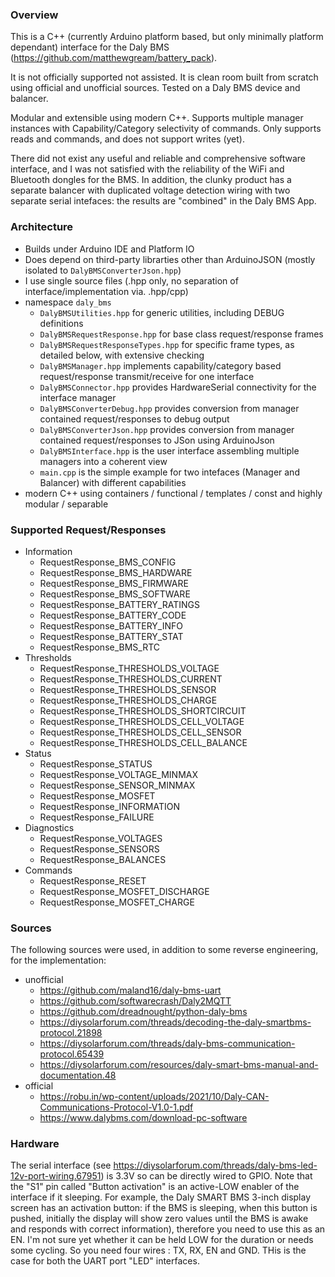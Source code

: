 
### Overview 

This is a C++ (currently Arduino platform based, but only minimally platform dependant) interface for the Daly BMS (https://github.com/matthewgream/battery_pack).

It is not officially supported not assisted. It is clean room built from scratch using official and unofficial sources. Tested on a Daly BMS device and balancer.

Modular and extensible using modern C++. Supports multiple manager instances with Capability/Category selectivity of commands. Only supports reads and commands, and does not support writes (yet). 

There did not exist any useful and reliable and comprehensive software interface, and I was not satisfied with the reliability of the WiFi and Bluetooth dongles for the BMS. In addition, the clunky product has a separate balancer with duplicated voltage detection wiring with two separate serial intefaces: the results are "combined" in the Daly BMS App. 

### Architecture

- Builds under Arduino IDE and Platform IO
- Does depend on third-party librarties other than ArduinoJSON (mostly isolated to `DalyBMSConverterJson.hpp`)
- I use single source files (.hpp only, no separation of interface/implementation via. .hpp/cpp)
- namespace `daly_bms`
  - `DalyBMSUtilities.hpp` for generic utilities, including DEBUG definitions
  - `DalyBMSRequestResponse.hpp` for base class request/response frames
  - `DalyBMSRequestResponseTypes.hpp` for specific frame types, as detailed below, with extensive checking
  - `DalyBMSManager.hpp` implements capability/category based request/response transmit/receive for one interface
  - `DalyBMSConnector.hpp` provides HardwareSerial connectivity for the interface manager
  - `DalyBMSConverterDebug.hpp` provides conversion from manager contained request/responses to debug output
  - `DalyBMSConverterJson.hpp` provides conversion  from manager contained request/responses to JSon using ArduinoJson
  - `DalyBMSInterface.hpp` is the user interface assembling multiple managers into a coherent view
  - `main.cpp` is the simple example for two intefaces (Manager and Balancer) with different capabilities
- modern C++ using containers / functional / templates / const and highly modular / separable

### Supported Request/Responses

  - Information
    - RequestResponse_BMS_CONFIG
    - RequestResponse_BMS_HARDWARE
    - RequestResponse_BMS_FIRMWARE
    - RequestResponse_BMS_SOFTWARE
    - RequestResponse_BATTERY_RATINGS
    - RequestResponse_BATTERY_CODE
    - RequestResponse_BATTERY_INFO
    - RequestResponse_BATTERY_STAT
    - RequestResponse_BMS_RTC
  - Thresholds
    - RequestResponse_THRESHOLDS_VOLTAGE
    - RequestResponse_THRESHOLDS_CURRENT
    - RequestResponse_THRESHOLDS_SENSOR
    - RequestResponse_THRESHOLDS_CHARGE
    - RequestResponse_THRESHOLDS_SHORTCIRCUIT
    - RequestResponse_THRESHOLDS_CELL_VOLTAGE
    - RequestResponse_THRESHOLDS_CELL_SENSOR
    - RequestResponse_THRESHOLDS_CELL_BALANCE
  - Status
    - RequestResponse_STATUS
    - RequestResponse_VOLTAGE_MINMAX
    - RequestResponse_SENSOR_MINMAX
    - RequestResponse_MOSFET
    - RequestResponse_INFORMATION
    - RequestResponse_FAILURE
  - Diagnostics
    - RequestResponse_VOLTAGES
    - RequestResponse_SENSORS
    - RequestResponse_BALANCES
  - Commands
    - RequestResponse_RESET
    - RequestResponse_MOSFET_DISCHARGE
    - RequestResponse_MOSFET_CHARGE

### Sources

The following sources were used, in addition to some reverse engineering, for the implementation:

- unofficial
  - https://github.com/maland16/daly-bms-uart
  - https://github.com/softwarecrash/Daly2MQTT
  - https://github.com/dreadnought/python-daly-bms
  - https://diysolarforum.com/threads/decoding-the-daly-smartbms-protocol.21898
  - https://diysolarforum.com/threads/daly-bms-communication-protocol.65439
  - https://diysolarforum.com/resources/daly-smart-bms-manual-and-documentation.48
- official
  - https://robu.in/wp-content/uploads/2021/10/Daly-CAN-Communications-Protocol-V1.0-1.pdf
  - https://www.dalybms.com/download-pc-software

### Hardware

The serial interface (see https://diysolarforum.com/threads/daly-bms-led-12v-port-wiring.67951) is 3.3V so can be directly wired to GPIO. Note that the "S1" pin called "Button activation" is an active-LOW enabler of the interface if it sleeping. For example, the Daly SMART BMS 3-inch display screen has an activation button: if the BMS is sleeping, when this button is pushed, initially the display will show zero values until the BMS is awake and responds with correct information), therefore you need to use this as an EN. I'm not sure yet whether it can be held LOW for the duration or needs some cycling. So you need four wires : TX, RX, EN and GND. THis is the case for both the UART port "LED" interfaces.
